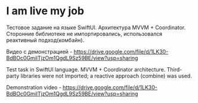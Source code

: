 # I am live my job 

Тестовое задание на языке ﻿SwiftUI.  Архитектура MVVM + Coordinator. Сторонние библиотеке не импортировались, использовался реактивный подход(комбайн). 

Видео с демонстрацией  - 
https://drive.google.com/file/d/1LK30-BdBOc0GmilTjzOm1QgdL9Sz59BE/view?usp=sharing


Test task in SwiftUI language. MVVM + Coordinator architecture. Third-party libraries were not imported; a reactive approach (combine) was used.

Demonstration video - 
https://drive.google.com/file/d/1LK30-BdBOc0GmilTjzOm1QgdL9Sz59BE/view?usp=sharing
